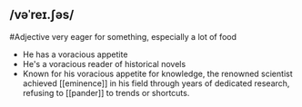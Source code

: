 ## /vəˈreɪ.ʃəs/
#Adjective
very eager for something, especially a lot of food

- He has a voracious appetite
- He's a voracious reader of historical novels
- Known for his voracious appetite for knowledge, the renowned scientist achieved [[eminence]] in his field through years of dedicated research, refusing to [[pander]] to trends or shortcuts.